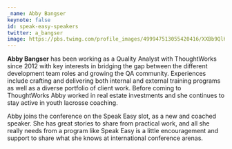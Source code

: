 ```yaml
---
_name: Abby Bangser
keynote: false
id: speak-easy-speakers
twitter: a_bangser
image: https://pbs.twimg.com/profile_images/499947513055420416/XXBb9QlK.jpeg
---
```

**Abby Bangser** has been working as a Quality Analyst with ThoughtWorks since 2012 with key interests in bridging the gap between the different development team roles and growing the QA community. Experiences include crafting and delivering both internal and external training programs as well as a diverse portfolio of client work. Before coming to ThoughtWorks Abby worked in real estate investments and she continues to stay active in youth lacrosse coaching.

Abby joins the conference on the Speak Easy slot, as a new and coached speaker. She has great stories to share from practical work, and all she really needs from a program like Speak Easy is a little encouragement and support to share what she knows at international conference arenas.
